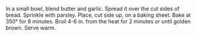 In a small bowl, blend butter and garlic.
Spread it over the cut sides of bread.
Sprinkle with parsley. 
Place, cut side up, on a baking sheet.
Bake at 350° for 8 minutes. 
Broil 4-6 in. from the heat for 2 minutes or until golden brown. 
Serve warm.